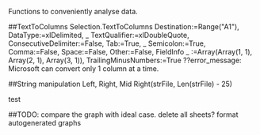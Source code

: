 Functions to conveniently analyse data.

##TextToColumns
Selection.TextToColumns Destination:=Range("A1"), DataType:=xlDelimited, _
        TextQualifier:=xlDoubleQuote, ConsecutiveDelimiter:=False, Tab:=True, _
        Semicolon:=True, Comma:=False, Space:=False, Other:=False, FieldInfo _
        :=Array(Array(1, 1), Array(2, 1), Array(3, 1)), TrailingMinusNumbers:=True
??error_message: Microsoft can convert only 1 column at a time.

##String manipulation
Left, Right, Mid
Right(strFile, Len(strFile) - 25)
        
test


##TODO:
compare the graph with ideal case.
delete all sheets?
format autogenerated graphs
